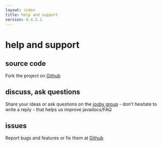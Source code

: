 ```yaml
---
layout: index
title: help and support
version: 0.4.2.1
---
```


help and support
=====

source code
-----
Fork the project on [Github](https://github.com/jooby-project/jooby)

discuss, ask questions
-----
Share your ideas or ask questions on the [jooby group](https://github.com/jooby-project/jooby/issues) - don't hesitate to write a reply - that helps us improve javadocs/FAQ

issues
-----
Report bugs and features or fix them at [Github](https://github.com/jooby-project/jooby/issues)
